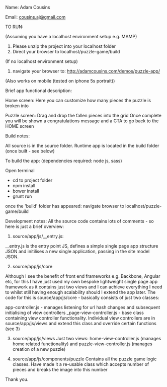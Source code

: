 Name: Adam Cousins

Email: cousins.aj@gmail.com

TO RUN:

(Assuming you have a localhost environment setup e.g. MAMP)

1. Please unzip the project into your localhost folder 
2. Direct your browser to localhost/puzzle-game/build


(If no localhost environment setup)

1. navigate your browser to: http://adamcousins.com/demos/puzzle-app/

(Also works on mobile (tested on iphone 5s portrait))


Brief app functional description:

Home screen:
Here you can customize how many pieces the puzzle is broken into

Puzzle screen:
Drag and drop the fallen pieces into the grid
Once complete you will be shown a congratulations message and a CTA to go back to the HOME screen


Build notes:

All source is in the source folder.
Runtime app is located in the build folder (once built - see below)

To build the app:
(dependencies required: node js, sass)

Open terminal
- cd to project folder
- npm install
- bower install
- grunt run

once the 'build' folder has appeared:
navigate browser to localhost/puzzle-game/build


Development notes:
All the source code contains lots of comments - so here is just a brief overview:

1. source/app/js/__entry.js:

__entry.js is the entry point JS, defines a simple single page app structure JSON and initilises 
a new single application, passing in the site model JSON.


2. source/app/js/core

Although I see the benefit of front end frameworks e.g. Backbone, Angular etc, for this I have just used my own bespoke lightweight single page 
app framework as it contains just two views and I can achieve everything I need to whilst still having enough scalability should I extend the app later.
The code for this is source/app/js/core - basically consists of just two classes:

app-controller.js - manages listening for url hash changes and subsequent initialising of view controllers
_page-view-controller.js - base class containing view controller functionality. Individual view controllers are in source/app/js/views
and extend this class and override certain functions (see 3)


3. source/app/js/views
Just two views: home-view-controller.js (manages home related functionality) and puzzle-view-controller.js (manages creation of
a new puzzle)


4. source/app/js/components/puzzle
Contains all the puzzle game logic classes. Have made it a re-usable class which accepts number of pieces and breaks the image into this number

Thank you.

